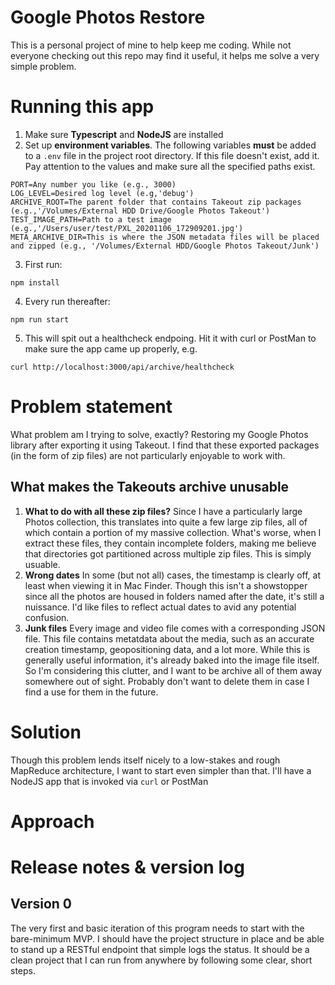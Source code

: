 # Google Photos Restore
This is a personal project of mine to help keep me coding. While not everyone checking out this repo may find it useful, it helps me solve a very simple problem.

# Running this app
1. Make sure **Typescript** and **NodeJS** are installed
1. Set up **environment variables**. The following variables **must** be added to a `.env` file in the project root directory. If this file doesn't exist, add it. Pay attention to the values and make sure all the specified paths exist.
```
PORT=Any number you like (e.g., 3000)
LOG_LEVEL=Desired log level (e.g,'debug')
ARCHIVE_ROOT=The parent folder that contains Takeout zip packages (e.g.,'/Volumes/External HDD Drive/Google Photos Takeout')
TEST_IMAGE_PATH=Path to a test image (e.g.,'/Users/user/test/PXL_20201106_172909201.jpg')
META_ARCHIVE_DIR=This is where the JSON metadata files will be placed and zipped (e.g., '/Volumes/External HDD/Google Photos Takeout/Junk')

```
3. First run:
```
npm install
```
4. Every run thereafter:
```
npm run start
```
5. This will spit out a healthcheck endpoing. Hit it with curl or PostMan to make sure the app came up properly, e.g.
```
curl http://localhost:3000/api/archive/healthcheck
```

# Problem statement
 What problem am I trying to solve, exactly? Restoring my Google Photos library after exporting it using Takeout. I find that these exported packages (in the form of zip files) are not particularly enjoyable to work with.

## What makes the Takeouts archive unusable
 1. **What to do with all these zip files?** Since I have a particularly large Photos collection, this translates into quite a few large zip files, all of which contain a portion of my massive collection. What's worse, when I extract these files, they contain incomplete folders, making me believe that directories got partitioned across multiple zip files. This is simply usuable.
 1. **Wrong dates** In some (but not all) cases, the timestamp is clearly off, at least when viewing it in Mac Finder. Though this isn't a showstopper since all the photos are housed in folders named after the date, it's still a nuissance. I'd like files to reflect actual dates to avid any potential confusion. 
 1. **Junk files** Every image and video file comes with a corresponding JSON file. This file contains metatdata about the media, such as an accurate creation timestamp, geopositioning data, and a lot more. While this is generally useful information, it's already baked into the image file itself. So I'm considering this clutter, and I want to be archive all of them away somewhere out of sight. Probably don't want to delete them in case I find a use for them in the future.

 # Solution

Though this problem lends itself nicely to a low-stakes and rough MapReduce architecture, I want to start even simpler than that. I'll have a NodeJS app that is invoked via `curl` or PostMan


 # Approach

# Release notes & version log

## Version 0
The very first and basic iteration of this program needs to start with the bare-minimum MVP. I should have the project structure in place and be able to stand up a RESTful endpoint that simple logs the status. It should be a clean project that I can run from anywhere by following some clear, short steps.

